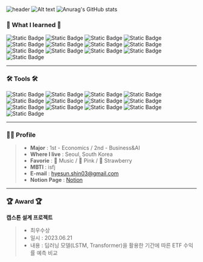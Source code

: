 ![header](https://capsule-render.vercel.app/api?type=waving&color=gradient&customColorList=10&height=300&section=header&text=Welcome_Hyesun's_GitHub&fontSize=90)
![Alt text](https://tenor.com/ko/view/hi-hi-there-gif-16107842475380108536 "hi")
![Anurag's GitHub stats](https://github-readme-stats.vercel.app/api?username=nyedong&show_icons=true&theme=rose)

### 📖 What I learned 📖
![Static Badge](https://img.shields.io/badge/Data-blue?style=plastic)
![Static Badge](https://img.shields.io/badge/ML/DL-red?style=plastic)
![Static Badge](https://img.shields.io/badge/UI/UX-pink?style=plastic)
![Static Badge](https://img.shields.io/badge/AI-yellow?style=plastic)
![Static Badge](https://img.shields.io/badge/유저리서치-green?style=plastic)
![Static Badge](https://img.shields.io/badge/프로젝트관리-gray?style=plastic)
![Static Badge](https://img.shields.io/badge/DB-black?style=plastic)
![Static Badge](https://img.shields.io/badge/서비스전략-white?style=plastic)
![Static Badge](https://img.shields.io/badge/캐즘마케팅-skyblue?style=plastic)
![Static Badge](https://img.shields.io/badge/비즈니스모델캔버스-mint?style=plastic)
![Static Badge](https://img.shields.io/badge/TAM_SAM_SOM-brown?style=plastic)
![Static Badge](https://img.shields.io/badge/FlyWheel-orange?style=plastic)
![Static Badge](https://img.shields.io/badge/Agile-blue?style=plastic)
***
### 🛠 Tools 🛠
![Static Badge](https://img.shields.io/badge/Python-yellow?style=plastic&logo=Python&logoColor=3776AB)
![Static Badge](https://img.shields.io/badge/Discord-green?style=plastic&logo=Discord&logoColor=5865F2)
![Static Badge](https://img.shields.io/badge/MySQL-lightgreen?style=plastic&logo=MySQL&logoColor=4479A1)
![Static Badge](https://img.shields.io/badge/PowerBI-blue?style=plastic&logo=PowerBI&logoColor=F2C811)
![Static Badge](https://img.shields.io/badge/Notion-pink?style=plastic&logo=Notion&logoColor=000000)
![Static Badge](https://img.shields.io/badge/Figma-black?style=plastic&logo=Figma&logoColor=F24E1E)
![Static Badge](https://img.shields.io/badge/GitHub-purple?style=plastic&logo=GitHub&logoColor=181717)
![Static Badge](https://img.shields.io/badge/Excel-white?style=plastic&logo=MicrosoftExcel&logoColor=217346)
![Static Badge](https://img.shields.io/badge/Amplitude-lightgray?style=plastic)
![Static Badge](https://img.shields.io/badge/Braze-lemon?style=plastic)
![Static Badge](https://img.shields.io/badge/GA4-lightpink?style=plastic&logo=GoogleAnalytics&logoColor=E37400)
![Static Badge](https://img.shields.io/badge/Appsflyer-purple?style=plastic)
![Static Badge](https://img.shields.io/badge/Zira-gray?style=plastic&logo=Zira&logoColor=0052CC)
***
### 🙋‍♀️ Profile 
> - **Major** : 1st - Economics / 2nd - Business&AI
> - **Where I live** : Seoul, South Korea
> - **Favorie** : 🎵 Music / 🎀 Pink / 🍓 Strawberry
> - **MBTI** : isfj
> - **E-mail** : <hyesun.shin03@gmail.com>
> - **Notion Page** : [Notion](https://www.notion.so/oreumi/e17fa1f6edc647fda260835ab0ae73c1?pvs=4, "Notion link")
***
### 🏆 Award 🏆
**캡스톤 설계 프로젝트**
> - 최우수상
> - 일시 : 2023.06.21
> - 내용 : 딥러닝 모델(LSTM, Transformer)을 활용한 기간에 따른 ETF 수익률 예측 비교
